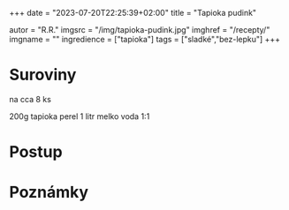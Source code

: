 +++
date = "2023-07-20T22:25:39+02:00"
title = "Tapioka pudink"

autor = "R.R."
imgsrc = "/img/tapioka-pudink.jpg"
imghref = "/recepty/"
imgname = ""
ingredience = ["tapioka"]
tags = ["sladké","bez-lepku"]
+++

# Suroviny
na cca 8 ks

200g tapioka perel
1 litr melko voda 1:1

# Postup



# Poznámky


<!--
-->
